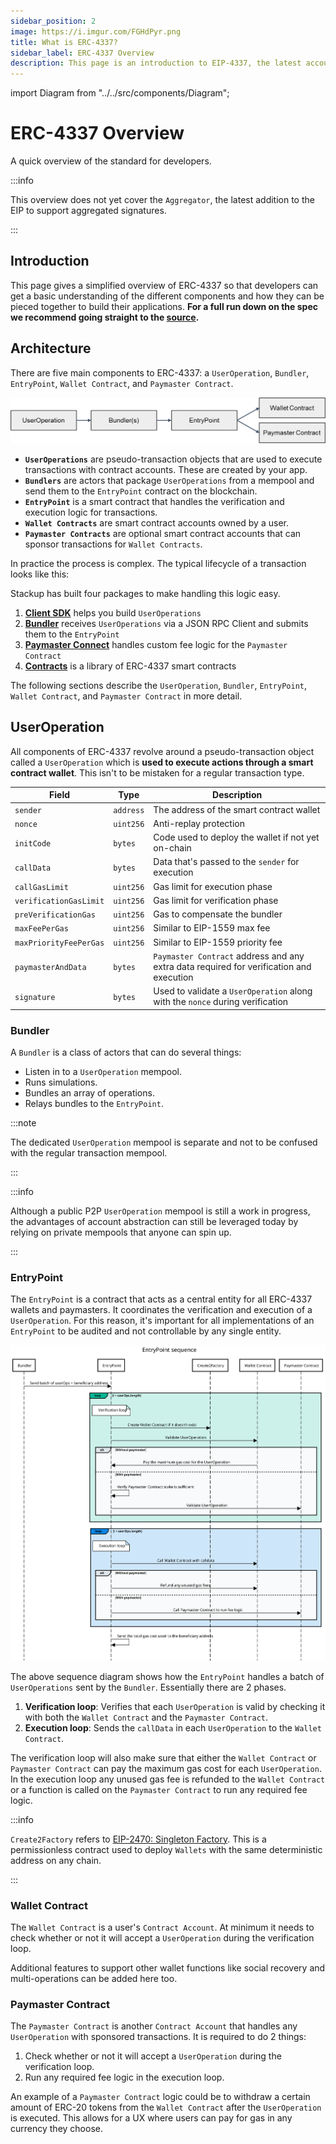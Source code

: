 ```yaml
---
sidebar_position: 2
image: https://i.imgur.com/FGHdPyr.png
title: What is ERC-4337?
sidebar_label: ERC-4337 Overview
description: This page is an introduction to EIP-4337, the latest account abstraction proposal for smart contract wallets in the Ethereum ecosystem. Learn more here!
---
```


import Diagram from "../../src/components/Diagram";

# ERC-4337 Overview

A quick overview of the standard for developers.

:::info

This overview does not yet cover the `Aggregator`, the latest addition to the EIP to support aggregated signatures.

:::

## Introduction

This page gives a simplified overview of ERC-4337 so that developers can get a basic understanding of the different components and how they can be pieced together to build their applications. **For a full run down on the spec we recommend going straight to the [source](https://eips.ethereum.org/EIPS/eip-4337).**

## Architecture

There are five main components to ERC-4337: a `UserOperation`, `Bundler`, `EntryPoint`, `Wallet Contract`, and `Paymaster Contract`.

![Major components of ERC-4337](../../static/img/intro-diagram.png)

- **`UserOperations`** are pseudo-transaction objects that are used to execute transactions with contract accounts. These are created by your app.
- **`Bundlers`** are actors that package `UserOperations` from a mempool and send them to the `EntryPoint` contract on the blockchain.
- **`EntryPoint`** is a smart contract that handles the verification and execution logic for transactions.
- **`Wallet Contracts`** are smart contract accounts owned by a user.
- **`Paymaster Contracts`** are optional smart contract accounts that can sponsor transactions for `Wallet Contracts`.

In practice the process is complex. The typical lifecycle of a transaction looks like this:

<Diagram />

Stackup has built four packages to make handling this logic easy.

1. **[Client SDK](../category/client-sdk)** helps you build `UserOperations`
2. **[Bundler](../category/bundler)** receives `UserOperations` via a JSON RPC Client and submits them to the `EntryPoint`
3. **[Paymaster Connect](../category/paymaster-connect)** handles custom fee logic for the `Paymaster Contract`
4. **[Contracts](../category/contracts)** is a library of ERC-4337 smart contracts

The following sections describe the `UserOperation`, `Bundler`, `EntryPoint`, `Wallet Contract`, and `Paymaster Contract` in more detail.

## UserOperation

All components of ERC-4337 revolve around a pseudo-transaction object called a `UserOperation` which is **used to execute actions through a smart contract wallet**. This isn't to be mistaken for a regular transaction type.

| Field                  | Type      | Description                                                                             |
| ---------------------- | --------- | --------------------------------------------------------------------------------------- |
| `sender`               | `address` | The address of the smart contract wallet                                                |
| `nonce`                | `uint256` | Anti-replay protection                                                                  |
| `initCode`             | `bytes`   | Code used to deploy the wallet if not yet on-chain                                      |
| `callData`             | `bytes`   | Data that's passed to the `sender` for execution                                        |
| `callGasLimit`         | `uint256` | Gas limit for execution phase                                                           |
| `verificationGasLimit` | `uint256` | Gas limit for verification phase                                                        |
| `preVerificationGas`   | `uint256` | Gas to compensate the bundler                                                           |
| `maxFeePerGas`         | `uint256` | Similar to EIP-1559 max fee                                                             |
| `maxPriorityFeePerGas` | `uint256` | Similar to EIP-1559 priority fee                                                        |
| `paymasterAndData`     | `bytes`   | `Paymaster Contract` address and any extra data required for verification and execution |
| `signature`            | `bytes`   | Used to validate a `UserOperation` along with the `nonce` during verification           |

### Bundler

A `Bundler` is a class of actors that can do several things:

- Listen in to a `UserOperation` mempool.
- Runs simulations.
- Bundles an array of operations.
- Relays bundles to the `EntryPoint`.

:::note

The dedicated `UserOperation` mempool is separate and not to be confused with the regular transaction mempool.

:::

:::info

Although a public P2P `UserOperation` mempool is still a work in progress, the advantages of account abstraction can still be leveraged today by relying on private mempools that anyone can spin up.

:::

### EntryPoint

The `EntryPoint` is a contract that acts as a central entity for all ERC-4337 wallets and paymasters. It coordinates the verification and execution of a `UserOperation`. For this reason, it's important for all implementations of an `EntryPoint` to be audited and not controllable by any single entity.

![ERC-4337 EntryPoint Sequence](../../static/img/entrypoint-sequence.svg)

The above sequence diagram shows how the `EntryPoint` handles a batch of `UserOperations` sent by the `Bundler`. Essentially there are 2 phases.

1. **Verification loop**: Verifies that each `UserOperation` is valid by checking it with both the `Wallet Contract` and the `Paymaster Contract`.
2. **Execution loop**: Sends the `callData` in each `UserOperation` to the `Wallet Contract`.

The verification loop will also make sure that either the `Wallet Contract` or `Paymaster Contract` can pay the maximum gas cost for each `UserOperation`. In the execution loop any unused gas fee is refunded to the `Wallet Contract` or a function is called on the `Paymaster Contract` to run any required fee logic.

:::info

`Create2Factory` refers to [EIP-2470: Singleton Factory](https://eips.ethereum.org/EIPS/eip-2470). This is a permissionless contract used to deploy `Wallets` with the same deterministic address on any chain.

:::

### Wallet Contract

The `Wallet Contract` is a user's `Contract Account`. At minimum it needs to check whether or not it will accept a `UserOperation` during the verification loop.

Additional features to support other wallet functions like social recovery and multi-operations can be added here too.

### Paymaster Contract

The `Paymaster Contract` is another `Contract Account` that handles any `UserOperation` with sponsored transactions. It is required to do 2 things:

1. Check whether or not it will accept a `UserOperation` during the verification loop.
2. Run any required fee logic in the execution loop.

An example of a `Paymaster Contract` logic could be to withdraw a certain amount of ERC-20 tokens from the `Wallet Contract` after the `UserOperation` is executed. This allows for a UX where users can pay for gas in any currency they choose.

